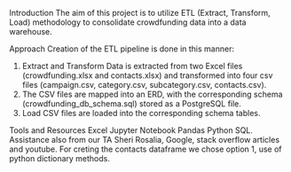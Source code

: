 Introduction The aim of this project is to utilize ETL (Extract, Transform, Load) methodology to consolidate crowdfunding data into a data warehouse.

Approach Creation of the ETL pipeline is done in this manner:

1. 	Extract and Transform Data is extracted from two Excel files (crowdfunding.xlsx and contacts.xlsx) and transformed into four csv files (campaign.csv, category.csv, 	subcategory.csv, contacts.csv).
2.	The CSV files are mapped into an ERD, with the corresponding schema (crowdfunding_db_schema.sql) stored as a PostgreSQL file.
3.	Load CSV files are loaded into the corresponding schema tables.

Tools and Resources Excel Jupyter Notebook Pandas Python SQL.  Assistance also from our TA Sheri Rosalia, Google, stack overflow articles and youtube.  For creting the contacts dataframe we chose option 1, use of python dictionary methods.
